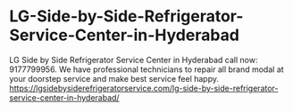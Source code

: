 # LG-Side-by-Side-Refrigerator-Service-Center-in-Hyderabad
 LG Side by Side Refrigerator Service Center in Hyderabad call now: 9177799956. We have professional technicians to repair all brand modal at your doorstep service and make best service feel happy.  https://lgsidebysiderefrigeratorservice.com/lg-side-by-side-refrigerator-service-center-in-hyderabad/
